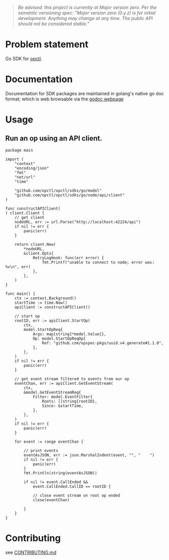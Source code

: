 
> *Be advised: this project is currently at Major version zero. Per the
> semantic versioning spec: "Major version zero (0.y.z) is for initial
> development. Anything may change at any time. The public API should
> not be considered stable."*

# Problem statement
Go SDK for [opctl](https://opctl.io).


# Documentation
Documentation for SDK packages are maintained in golang's native go doc format; which is web browsable via the [godoc webpage](https://pkg.go.dev/mod/github.com/opctl/opctl/sdks/go)


# Usage

## Run an op using an API client.
```golang
package main

import (
	"context"
	"encoding/json"
	"fmt"
	"net/url"
	"time"

	"github.com/opctl/opctl/sdks/go/model"
	"github.com/opctl/opctl/sdks/go/node/api/client"
)

func constructAPIClient(
) client.Client {
	// get client
	nodeURL, err := url.Parse("http://localhost:42224/api")
	if nil != err {
		panic(err)
	}

	return client.New(
		*nodeURL,
		&client.Opts{
			RetryLogHook: func(err error) {
				fmt.Printf("unable to connect to node; error was: %v\n", err)
			},
		},
	)
}

func main() {
    ctx := context.Background()
	startTime := time.Now()
	apiClient := constructAPIClient()

	// start op
	rootID, err := apiClient.StartOp(
		ctx,
		model.StartOpReq{
			Args: map[string]*model.Value{},
			Op: model.StartOpReqOp{
				Ref: "github.com/opspec-pkgs/uuid.v4.generate#1.1.0",
			},
		},
	)
	if nil != err {
		panic(err)
	}

	// get event stream filtered to events from our op
	eventChan, err := apiClient.GetEventStream(
		ctx,
		&model.GetEventStreamReq{
			Filter: model.EventFilter{
				Roots: []string{rootID},
				Since: &startTime,
			},
		},
	)
	if nil != err {
		panic(err)
	}

	for event := range eventChan {

		// print events
		eventAsJSON, err := json.MarshalIndent(event, "", "    ")
		if nil != err {
			panic(err)
		}
		fmt.Println(string(eventAsJSON))

		if nil != event.CallEnded &&
			event.CallEnded.CallID == rootID {

			// close event stream on root op ended
			close(eventChan)

		}
	}
}
```


# Contributing
see [CONTRIBUTING.md](CONTRIBUTING.md)